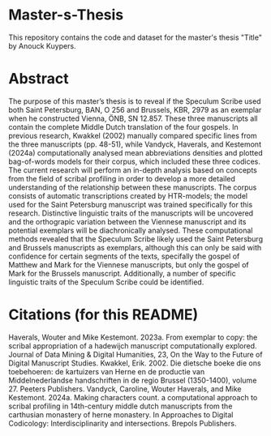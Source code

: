 # Master-s-Thesis
This repository contains the code and dataset for the master's thesis "Title" by Anouck Kuypers.

# Abstract
The purpose of this master’s thesis is to reveal if the Speculum Scribe used both Saint Petersburg, BAN, O 256 and Brussels, KBR, 2979 as an exemplar when he constructed Vienna, ÖNB, SN 12.857. These three manuscripts all contain the complete Middle Dutch translation of the four gospels. In previous research, Kwakkel (2002) manually compared specific lines from the three manuscripts (pp. 48-51), while Vandyck, Haverals, and Kestemont (2024a) computationally analysed mean abbreviations densities and plotted bag-of-words models for their corpus, which included these three codices. The current research will perform an in-depth analysis based on concepts from the field of scribal profiling in order to develop a more detailed understanding of the relationship between these manuscripts. The corpus consists of automatic transcriptions created by HTR-models; the model used for the Saint Petersburg manuscript was trained specifically for this research. Distinctive linguistic traits of the manuscripts will be uncovered and the orthograpic variation between the Viennese manuscript and its potential exemplars will be diachronically analysed. These computational methods revealed that the Speculum Scribe likely used the Saint Petersburg and Brussels manuscripts as exemplars, although this can only be said with confidence for certain segments of the texts, specifally the gospel of Matthew and Mark for the Viennese manuscripts, but only the gospel of Mark for the Brussels manuscript. Additionally, a number of specific linguistic traits of the Speculum Scribe could be identified.



# Citations (for this README)
Haverals, Wouter and Mike Kestemont. 2023a. From exemplar to copy: the scribal appropriation of a hadewijch manuscript computationally explored. Journal of Data Mining & Digital Humanities, 23, On the Way to the
  Future of Digital Manuscript Studies.
Kwakkel, Erik. 2002. Die dietsche boeke die ons toebehoeren: de kartuizers van Herne en de productie van Middelnederlandse handschriften in de regio Brussel (1350-1400), volume 27. Peeters Publishers.
Vandyck, Caroline, Wouter Haverals, and Mike Kestemont. 2024a. Making characters count. a computational approach to scribal profiling in 14th-century middle dutch manuscripts from the carthusian monastery of herne
  monastery. In Approaches to Digital Codicology: Interdisciplinarity and intersections. Brepols Publishers.
